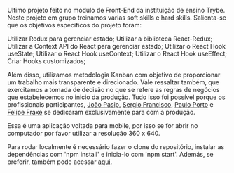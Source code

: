 Ultimo projeto feito no módulo de Front-End da instituição de ensino Trybe. Neste projeto em grupo treinamos varias soft skills e hard skills.  Salienta-se que os objetivos específicos do projeto foram:

Utilizar Redux para gerenciar estado;
Utilizar a biblioteca React-Redux;
Utilizar a Context API do React para gerenciar estado;
Utilizar o React Hook useState;
Utilizar o React Hook useContext;
Utilizar o React Hook useEffect;
Criar Hooks customizados;

Além disso, utilizamos metodologia Kanban com objetivo de proporcionar um trabalho mais transparente e direcionado. Vale ressaltar também, que exercitamos a tomada de decisão no que se refere as regras de negócios que estabelecemos no inicio da produção. Tudo isso foi possível porque os profissionais participantes, [João Pasip](https://github.com/joao-pasip), [Sergio Francisco](https://github.com/SerjoFrancisco), [Paulo Porto](https://github.com/prtpj1) e [Felipe Fraxe](https://github.com/felipefraxe)  se dedicaram exclusivamente para com a produção.

Essa é uma aplicação voltada para mobile, por isso se for abrir no computador por favor utilizar a resolução 360 x 640. 

Para rodar localmente é necessário fazer o clone do repositório,  instalar as dependências com 'npm install' e inicia-lo com 'npm start'. Además, se preferir, também pode acessar [aqui](https://fsipp-recipe-app.vercel.app/).

